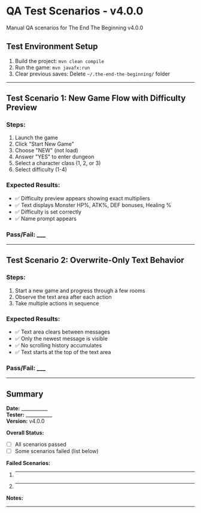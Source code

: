 # QA Test Scenarios - v4.0.0

Manual QA scenarios for The End The Beginning v4.0.0

## Test Environment Setup

1. Build the project: `mvn clean compile`
2. Run the game: `mvn javafx:run`
3. Clear previous saves: Delete `~/.the-end-the-beginning/` folder

---

## Test Scenario 1: New Game Flow with Difficulty Preview

### Steps:
1. Launch the game
2. Click "Start New Game"
3. Choose "NEW" (not load)
4. Answer "YES" to enter dungeon
5. Select a character class (1, 2, or 3)
6. Select difficulty (1-4)

### Expected Results:
- ✅ Difficulty preview appears showing exact multipliers
- ✅ Text displays Monster HP%, ATK%, DEF bonuses, Healing %
- ✅ Difficulty is set correctly
- ✅ Name prompt appears

### Pass/Fail: ___

---

## Test Scenario 2: Overwrite-Only Text Behavior

### Steps:
1. Start a new game and progress through a few rooms
2. Observe the text area after each action
3. Take multiple actions in sequence

### Expected Results:
- ✅ Text area clears between messages
- ✅ Only the newest message is visible
- ✅ No scrolling history accumulates
- ✅ Text starts at the top of the text area

### Pass/Fail: ___

---

## Summary

**Date:** ___________  
**Tester:** ___________  
**Version:** v4.0.0  

**Overall Status:**
- [ ] All scenarios passed
- [ ] Some scenarios failed (list below)

**Failed Scenarios:**
1. ___________
2. ___________

**Notes:**
___________________________________________________________________________
